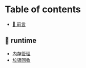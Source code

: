 # Table of contents

* [🎉 前言](README.md)

## 🧐 runtime

* [内存管理](runtime/memory.md)
* [垃圾回收](runtime/gc.md)
